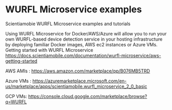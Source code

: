 # WURFL Microservice examples
Scientiamobie WURFL Microservice examples and tutorials

Using WURFL Microservice for Docker/AWS/Azure will allow you to run your own WURFL-based device detection service in your hosting infrastructure by deploying familiar Docker images, AWS ec2 instances or Azure VMs.
Getting started with WURFL Microservice https://docs.scientiamobile.com/documentation/wurfl-microservice/aws-getting-started

AWS AMIs :
https://aws.amazon.com/marketplace/pp/B076MB5TRD

Azure VMs :
https://azuremarketplace.microsoft.com/en-us/marketplace/apps/scientiamobile.wurfl_microservice_2_0_basic

GCP VMs: https://console.cloud.google.com/marketplace/browse?q=WURFL

